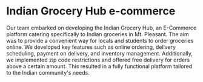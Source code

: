 # Indian Grocery Hub e-commerce 
 
Our team embarked on developing the Indian Grocery Hub, an E-Commerce platform catering specifically to Indian groceries in Mt. Pleasant. The aim was to provide a convenient way for locals and students to order groceries online. We developed key features such as online ordering, delivery scheduling, payment on delivery, and inventory management. Additionally, we implemented zip code restrictions and offered free delivery for orders above a certain amount. This resulted in a fully functional platform tailored to the Indian community's needs.
